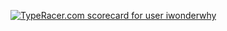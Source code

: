 <a href="https://data.typeracer.com/pit/profile?user=iwonderwhy&ref=badge" target="_top"><img src="https://data.typeracer.com/misc/badge?user=iwonderwhy" border="0" alt="TypeRacer.com scorecard for user iwonderwhy"/></a>
